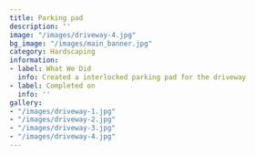 ```yaml
---
title: Parking pad
description: ''
image: "/images/driveway-4.jpg"
bg_image: "/images/main_banner.jpg"
category: Hardscaping
information:
- label: What We Did
  info: Created a interlocked parking pad for the driveway
- label: Completed on
  info: ''
gallery:
- "/images/driveway-1.jpg"
- "/images/driveway-2.jpg"
- "/images/driveway-3.jpg"
- "/images/driveway-4.jpg"
---
```

